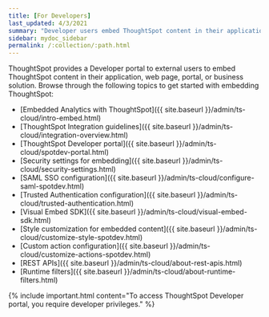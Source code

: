 ```yaml
---
title: [For Developers]
last_updated: 4/3/2021
summary: "Developer users embed ThoughtSpot content in their applications by using ThoughtSpot SDK and APIs."
sidebar: mydoc_sidebar
permalink: /:collection/:path.html
---
```

ThoughtSpot provides a Developer portal to external users to embed ThoughtSpot content in their application, web page, portal, or business solution. Browse through the following topics to get started with embedding ThoughtSpot:

- [Embedded Analytics with ThoughtSpot]({{ site.baseurl }}/admin/ts-cloud/intro-embed.html)
- [ThoughtSpot Integration guidelines]({{ site.baseurl }}/admin/ts-cloud/integration-overview.html)
- [ThoughtSpot Developer portal]({{ site.baseurl }}/admin/ts-cloud/spotdev-portal.html)
- [Security settings for embedding]({{ site.baseurl }}/admin/ts-cloud/security-settings.html)
- [SAML SSO configuration]({{ site.baseurl }}/admin/ts-cloud/configure-saml-spotdev.html)
- [Trusted Authentication configuration]({{ site.baseurl }}/admin/ts-cloud/trusted-authentication.html)
- [Visual Embed SDK]({{ site.baseurl }}/admin/ts-cloud/visual-embed-sdk.html)
- [Style customization for embedded content]({{ site.baseurl }}/admin/ts-cloud/customize-style-spotdev.html)
- [Custom action configuration]({{ site.baseurl }}/admin/ts-cloud/customize-actions-spotdev.html)
- [REST APIs]({{ site.baseurl }}/admin/ts-cloud/about-rest-apis.html)
- [Runtime filters]({{ site.baseurl }}/admin/ts-cloud/about-runtime-filters.html)

{% include important.html content="To access ThoughtSpot Developer portal, you require developer privileges." %}
